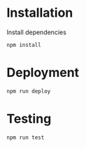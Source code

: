 # Installation

Install dependencies

    npm install

# Deployment

    npm run deploy

# Testing

    npm run test
